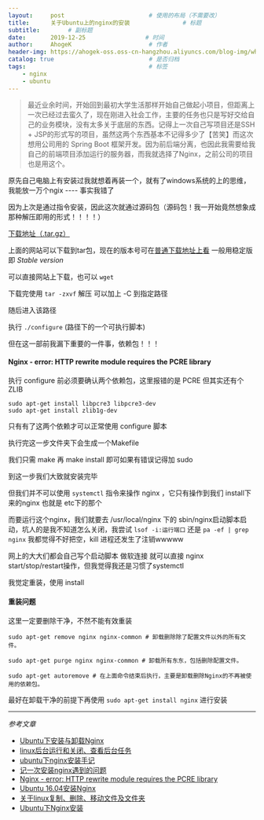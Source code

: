 ```yaml
---
layout:     post                        # 使用的布局（不需要改）
title:      关于Ubuntu上的nginx的安装               # 标题
subtitle:        # 副标题
date:       2019-12-25                 # 时间
author:     AhogeK                      # 作者
header-img: https://ahogek-oss.oss-cn-hangzhou.aliyuncs.com/blog-img/what-is-nginx.png     # 这篇文章标题背景图片
catalog: true                           # 是否归档
tags:                                   # 标签
    - nginx
    - ubuntu
---
```

>最近业余时间，开始回到最初大学生活那样开始自己做起小项目，但距离上一次已经过去蛮久了，现在刚进入社会工作，主要的任务也只是写好交给自己的业务模块，没有太多关于底层的东西。记得上一次自己写项目还是SSH + JSP的形式写的项目，虽然这两个东西基本不记得多少了【苦笑】而这次想用公司用的 Spring Boot 框架开发。因为前后端分离，也因此我需要给我自己的前端项目添加运行的服务器，而我就选择了Nginx，之前公司的项目也是用这个。

原先自己电脑上有安装过我就想着再装一个，就有了windows系统的上的思维，我能放一万个ngix ---- 事实我错了

因为上次是通过指令安装，因此这次就通过源码包（源码包！我一开始竟然想象成那种解压即用的形式！！！！）

[下载地址（.tar.gz）](http://nginx.org/download/)

上面的网站可以下载到tar包，现在的版本号可在[普通下载地址上看](http://nginx.org/en/download.html) 一般用稳定版即 *Stable version*

可以直接网站上下载，也可以 `wget`

下载完使用 ``tar -zxvf`` 解压 可以加上 -C 到指定路径

随后进入该路径

执行 ``./configure`` (路径下的一个可执行脚本)

但在这一部前我漏下重要的一件事，依赖包！！！

#### Nginx - error: HTTP rewrite module requires the PCRE library

执行 configure 前必须要确认两个依赖包，这里报错的是 PCRE 但其实还有个 ZLIB

```
sudo apt-get install libpcre3 libpcre3-dev
sudo apt-get install zlib1g-dev
```

只有有了这两个依赖才可以正常使用 configure 脚本

执行完这一步文件夹下会生成一个Makefile

我们只需 make  再  make install 即可如果有错误记得加 sudo

到这一步我们大致就安装完毕

但我们并不可以使用 ``systemctl`` 指令来操作 nginx ，它只有操作到我们 install下来的nginx 也就是 etc下的那个

而要运行这个nginx，我们就要去 /usr/local/nginx 下的 sbin/nginx启动脚本启动，坑人的是我不知道怎么关闭，我尝试 ``lsof -i:运行端口`` 还是 ``pa -ef | grep nginx`` 我都觉得不好把空，kill 进程还发生了注销wwwww

网上的大大们都会自己写个启动脚本 做软连接 就可以直接 nginx start/stop/restart操作，但我觉得我还是习惯了systemctl

我觉定重装，使用 install

#### 重装问题

这里一定要删除干净，不然不能有效重装

```shell
sudo apt-get remove nginx nginx-common # 卸载删除除了配置文件以外的所有文件。
 
sudo apt-get purge nginx nginx-common # 卸载所有东东，包括删除配置文件。
 
sudo apt-get autoremove # 在上面命令结束后执行，主要是卸载删除Nginx的不再被使用的依赖包。
```

最好在卸载干净的前提下再使用 ``sudo apt-get install nginx`` 进行安装

<hr>

*参考文章*

* [Ubuntu下安装与卸载Nginx](https://www.cnblogs.com/iamjqy/p/7443665.html)
* [linux后台运行和关闭、查看后台任务](https://www.cnblogs.com/kaituorensheng/p/3980334.html)
* [ubuntu下nginx安装手记](https://www.iteye.com/blog/staratsky-1758636)
* [记一次安装nginx遇到的问题](https://www.jianshu.com/p/7ce8fa5775cb)
* [Nginx - error: HTTP rewrite module requires the PCRE library](https://www.digizol.com/2017/08/nginx-error-http-rewrite-module.html)
* [Ubuntu 16.04安装Nginx](https://www.cnblogs.com/EasonJim/p/7806879.html)
* [关于linux复制、删除、移动文件及文件夹](https://blog.csdn.net/foreverlikui/article/details/78854075)
* [Ubuntu下Nginx安装](https://www.jianshu.com/p/7cb1a824333e)